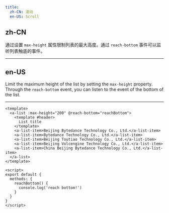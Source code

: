```yaml
title:
  zh-CN: 滚动
  en-US: Scroll
```

## zh-CN

通过设置 `max-height` 属性限制列表的最大高度。通过 `reach-bottom` 事件可以监听列表触底的事件。

---

## en-US

Limit the maximum height of the list by setting the `max-height` property. Through the `reach-bottom` event, you can listen to the event of the bottom of the list.

---

```vue
<template>
  <a-list :max-height="200" @reach-bottom="reachBottom">
    <template #header>
      List title
    </template>
    <a-list-item>Beijing Bytedance Technology Co., Ltd.</a-list-item>
    <a-list-item>Bytedance Technology Co., Ltd.</a-list-item>
    <a-list-item>Beijing Toutiao Technology Co., Ltd.</a-list-item>
    <a-list-item>Beijing Volcengine Technology Co., Ltd.</a-list-item>
    <a-list-item>China Beijing Bytedance Technology Co., Ltd.</a-list-item>
  </a-list>
</template>

<script>
export default {
  methods: {
    reachBottom() {
      console.log('reach bottom!')
    }
  }
}
</script>
```
